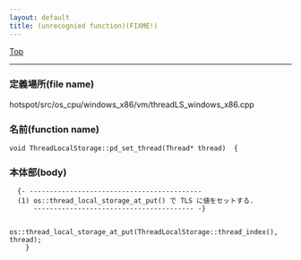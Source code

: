 ```yaml
---
layout: default
title: (unrecognied function)(FIXME!)
---
```

[Top](../index.html)

--- 
### 定義場所(file name)
hotspot/src/os_cpu/windows_x86/vm/threadLS_windows_x86.cpp

### 名前(function name)
```
void ThreadLocalStorage::pd_set_thread(Thread* thread)  {
```

### 本体部(body)
```
  {- -------------------------------------------
  (1) os::thread_local_storage_at_put() で TLS に値をセットする.
      ---------------------------------------- -}

	  os::thread_local_storage_at_put(ThreadLocalStorage::thread_index(), thread);
	}
	
```


